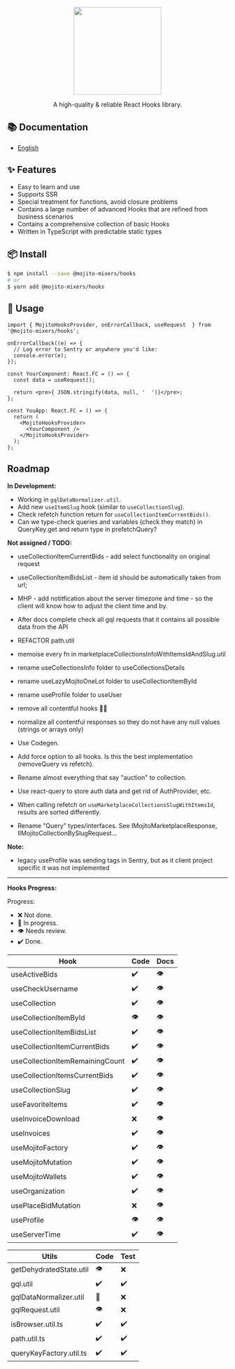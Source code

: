 <p align="center">
  <a href="#">
    <img width="200" src="https://github.com/mojitoinc/mixers/blob/main/public/logo.svg">
  </a>
</p>

<div align="center">
A high-quality & reliable React Hooks library.
</div>

## 📚 Documentation

- [English]()

## ✨ Features

- Easy to learn and use
- Supports SSR
- Special treatment for functions, avoid closure problems
- Contains a large number of advanced Hooks that are refined from business scenarios
- Contains a comprehensive collection of basic Hooks
- Written in TypeScript with predictable static types

## 📦 Install

```bash
$ npm install --save @mojito-mixers/hooks
# or
$ yarn add @mojito-mixers/hooks
```

## 🔨 Usage

```TSX
import { MojitoHooksProvider, onErrorCallback, useRequest  } from '@mojito-mixers/hooks';

onErrorCallback((e) => {
  // Log error to Sentry or anywhere you'd like:
  console.error(e);
});

const YourComponent: React.FC = () => {
  const data = useRequest();

  return <pre>{ JSON.stringify(data, null, '  ')}</pre>;
};

const YouApp: React.FC = () => {
  return (
    <MojitoHooksProvider>
      <YourComponent />
    </MojitoHooksProvider>
  );
};
```

## Roadmap

**In Development:**

- Working in `gqlDataNormalizer.util`.
- Add new `useItemSlug` hook (similar to `useCollectionSlug`).
- Check refetch function return for `useCollectionItemCurrentBids()`.
- Can we type-check queries and variables (check they match) in QueryKey.get and return type in prefetchQuery?

**Not assigned / TODO:**

- useCollectionItemCurrentBids - add select functionality on original request
- useCollectionItemBidsList - item id should be automatically taken from url;
- MHP - add notitfication about the server timezone and time - so the client will know how to adjust the client time and by.
- After docs complete check all gql requests that it contains all possible data from the API
- REFACTOR path.util
- memoise every fn in marketplaceCollectionsInfoWithItemsIdAndSlug.util
- rename useCollectionsInfo folder to useCollectionsDetails
- rename useLazyMojitoOneLot folder to useCollectionItemById
- rename useProfile folder to useUser
- remove all contentful hooks 🤦‍♂️
- normalize all contentful responses so they do not have any null values (strings or arrays only)

- Use Codegen.
- Add force option to all hooks. Is this the best implementation (removeQuery vs refetch).
- Rename almost everything that say "auction" to collection.

- Use react-query to store auth data and get rid of AuthProvider, etc.
- When calling refetch on `useMarketplaceCollectionsSlugWithItemsId`, results are sorted differently.
- Rename "Query" types/interfaces. See IMojitoMarketplaceResponse, IIMojitoCollectionBySlugRequest...

**Note:**

- legacy useProfile was sending tags in Sentry, but as it client project specific it was not implemented

---

**Hooks Progress:**

Progress:

- ❌ Not done.
- 🔨 In progress.
- 👁️ Needs review.
- ✔️ Done.

| Hook                            | Code | Docs |
| ------------------------------- | ---- | ---- |
| useActiveBids                   | ✔️   | 👁️   |
| useCheckUsername                | ✔️   | 👁️   |
| useCollection                   | ✔️   | 👁️   |
| useCollectionItemById           | 👁️   | 👁️   |
| useCollectionItemBidsList       | ✔️   | 👁️   |
| useCollectionItemCurrentBids    | ✔️   | 👁️   |
| useCollectionItemRemainingCount | ✔️   | 👁️   |
| useCollectionItemsCurrentBids   | ✔️   | 👁️   |
| useCollectionSlug               | ✔️   | 👁️   |
| useFavoriteItems                | ✔️   | 👁️   |
| useInvoiceDownload              | ❌   | 👁️   |
| useInvoices                     | ✔️   | 👁️   |
| useMojitoFactory                | ✔️   | 👁️   |
| useMojitoMutation               | ✔️   | 👁️   |
| useMojitoWallets                | ✔️   | 👁️   |
| useOrganization                 | ✔️   | 👁️   |
| usePlaceBidMutation             | ❌   | 👁️   |
| useProfile                      | 👁️   | 👁️   |
| useServerTime                   | ✔️   | 👁️   |

| Utils                   | Code | Test |
| ----------------------- | ---- | ---- |
| getDehydratedState.util | 👁️   | ❌   |
| gql.util                | ✔️   | ✔️   |
| gqlDataNormalizer.util  | 🔨   | ❌   |
| gqlRequest.util         | 👁️   | ❌   |
| isBrowser.util.ts       | ✔️   | ✔️   |
| path.util.ts            | ✔️   | ✔️   |
| queryKeyFactory.util.ts | ✔️   | ✔️   |
